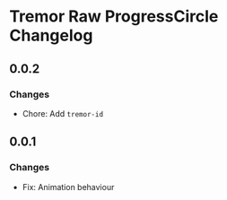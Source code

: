 # Tremor Raw ProgressCircle Changelog

## 0.0.2

### Changes

- Chore: Add `tremor-id`

## 0.0.1

### Changes

- Fix: Animation behaviour
